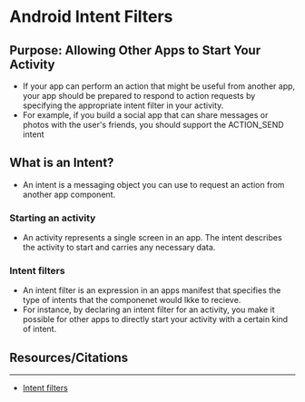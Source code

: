 # Android Intent Filters


## Purpose: Allowing Other Apps to Start Your Activity

- If your app can perform an action that might be useful from another app, your app should be prepared to respond to action requests by specifying the appropriate intent filter in your activity.
- For example, if you build a social app that can share messages or photos with the user's friends, you should support the ACTION_SEND intent


## What is an Intent?

- An intent is a messaging object you can use to request an action from another app component.

### Starting an activity

- An activity represents a single screen in an app. The intent describes the activity to start and carries any necessary data.

### Intent filters

- An intent filter is an expression in an apps manifest that specifies the type of intents that the componenet would lkke to recieve.
- For instance, by declaring an intent filter for an activity, you make it possible for other apps to directly start your activity with a certain kind of intent. 


## Resources/Citations

--- 

- [Intent filters](https://developer.android.com/guide/components/intents-filters)
